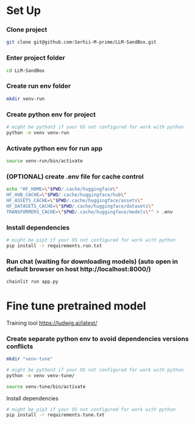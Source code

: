 # Set Up
### Clone project
```bash
git clone git@github.com:Serhii-M-prime/LLM-SandBox.git
```
### Enter project folder
```bash
cd LLM-SandBox
```
### Create run env folder
```bash
mkdir venv-run
```
### Create python env for project
```bash
# might be python3 if your OS not configured for work with python
python -m venv venv-run
```
### Activate python env for run app
```bash
source venv-run/bin/activate
```
### (OPTIONAL) create .env file for cache control
```bash
echo "HF_HOME=\"$PWD/.cache/huggingface\"
HF_HUB_CACHE=\"$PWD/.cache/huggingface/hub\"
HF_ASSETS_CACHE=\"$PWD/.cache/huggingface/assets\"
HF_DATASETS_CACHE=\"$PWD/.cache/huggingface/datasets\"
TRANSFORMERS_CACHE=\"$PWD/.cache/huggingface/models\"" > .env
```
### Install dependencies
```bash
# might be pip3 if your OS not configured for work with python
pip install -r requirements.run.txt
```
### Run chat (waiting for downloading models) (auto open in default browser on host http://localhost:8000/)
```bash
chainlit run app.py
```

# Fine tune pretrained model
Training tool https://ludwig.ai/latest/
### Create separate python env to avoid dependencies versions conflicts
```bash
mkdir "venv-tune"
```
```bash
# might be python3 if your OS not configured for work with python
python -m venv venv-tune/
```
```bash
source venv-tune/bin/activate
```
Install dependencies
```bash
# might be pip3 if your OS not configured for work with python
pip install -r requirements.tune.txt
```